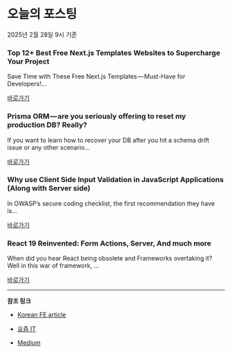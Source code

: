 # 오늘의 포스팅 
2025년 2월 28일 9시 기준 

### Top 12+ Best Free Next.js Templates Websites to Supercharge Your Project 

 Save Time with These Free Next.js Templates — Must-Have for Developers!... 

 [바로가기](https://medium.com/m/signin?actionUrl=https%3A%2F%2Fmedium.com%2F_%2Fbookmark%2Fp%2F2cb2a1b12d08&operation=register&redirect=https%3A%2F%2Fmedium.com%2Flets-code-future%2Ftop-12-best-free-next-js-templates-websites-to-supercharge-your-project-2cb2a1b12d08&source=---recommended_stories---javascript---0-84----------------bookmark_preview----56d2449f_4d4f_46b5_b764_0b26136cdfff--------------) 

### Prisma ORM — are you seriously offering to reset my production DB? Really? 

 If you want to learn how to recover your DB after you hit a schema drift issue or any other scenario... 

 [바로가기](https://medium.com/m/signin?actionUrl=https%3A%2F%2Fmedium.com%2F_%2Fbookmark%2Fp%2Faa99756099e2&operation=register&redirect=https%3A%2F%2Fmedium.com%2Fisraeli-tech-radar%2Fprisma-orm-are-you-seriously-offering-to-reset-my-production-db-really-aa99756099e2&source=---recommended_stories---typescript---0-84----------------bookmark_preview----19208036_a3cf_4345_93f3_e7d3df453376--------------) 

### Why use Client Side Input Validation in JavaScript Applications (Along with Server side) 

 In OWASP’s secure coding checklist, the first recommendation they have is... 

 [바로가기](https://medium.com/m/signin?actionUrl=https%3A%2F%2Fmedium.com%2F_%2Fbookmark%2Fp%2Fbda7cf460455&operation=register&redirect=https%3A%2F%2Fmedium.com%2F%40bedmuthaapoorv%2Fwhy-use-client-side-input-validation-in-javascript-applications-along-with-server-side-bda7cf460455&source=---recommended_stories---frontend---0-84----------------bookmark_preview----8e5942e7_ed3d_4c82_bb71_46c1d5de26e9--------------) 

### React 19 Reinvented: Form Actions, Server, And much more 

 When did you hear React being obsolete and Frameworks overtaking it? Well in this war of framework, ... 

 [바로가기](https://medium.com/m/signin?actionUrl=https%3A%2F%2Fmedium.com%2F_%2Fbookmark%2Fp%2F2284bd468669&operation=register&redirect=https%3A%2F%2Fmedium.com%2F%40srsdevka%2Freact-19-reinvented-form-actions-server-and-much-more-2284bd468669&source=---recommended_stories---reactjs---0-84----------------bookmark_preview----3f6be940_1555_424d_a748_eb5a1e6969f5--------------) 

---

**참조 링크**

- [Korean FE article](https://kofearticle.substack.com) 

- [요즘 IT](https://yozm.wishket.com/magazine) 

- [Medium](https://medium.com) 


